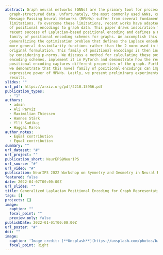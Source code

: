 ```yaml
---
abstract: Graph neural networks (GNNs) are the primary tool for processing
  graph-structured data. Unfortunately, the most commonly used GNNs, called
  Message Passing Neural Networks (MPNNs) suffer from several fundamental
  limitations. To overcome these limitations, recent works have adapted the idea
  of positional encodings to graph data. This paper draws inspiration from the
  recent success of Laplacian-based positional encoding and defines a novel
  family of positional encoding schemes for graphs. We accomplish this by
  generalizing the optimization problem that defines the Laplace embedding to
  more general dissimilarity functions rather than the 2-norm used in the
  original formulation. This family of positional encodings is then instantiated
  by considering p-norms. We discuss a method for calculating these positional
  encoding schemes, implement it in PyTorch and demonstrate how the resulting
  positional encoding captures different properties of the graph. Furthermore,
  we demonstrate that this novel family of positional encodings can improve the
  expressive power of MPNNs. Lastly, we present preliminary experimental
  results.
slides: ""
url_pdf: https://arxiv.org/pdf/2210.15956.pdf
publication_types:
  - "1"
authors:
  - admin
  - Ali Parviz
  - Maximilian Thiessen
  - Hannes Stärk
  - Ylli Sadikaj
  - Haggai Maron
author_notes:
  - Equal contribution
  - Equal contribution
summary: ""
url_dataset: "#"
url_project: ""
publication_short: NeurEPS@NeurIPS
url_source: "#"
url_video: "#"
publication: NeurIPS 2022 Workshop on Symmetry and Geometry in Neural Representations
featured: false
date: 2022-04-07T00:00:00Z
url_slides: ""
title: Generalized Laplacian Positional Encoding for Graph Representation Learning
tags: []
projects: []
image:
  caption: ""
  focal_point: ""
  preview_only: false
publishDate: 2022-01-01T00:00:00Z
url_poster: "#"
doi: ""
image:
  caption: 'Image credit: [**Unsplash**](https://unsplash.com/photos/bzdhc5b3Bxs)'
  focal_point: Right
---
```

